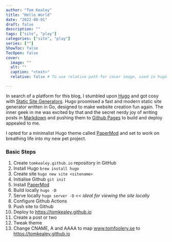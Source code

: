 ```yaml
---
author: "Tom Kealey"
title: "Hello World"
date: "2022-08-01"
draft: false
description: ""
tags: ["site", "play"]
categories: ["site", "play"]
series: [""]
ShowToc: false
TocOpen: false
cover:
  image: ""
  alt: ""
  caption: "<text>"
  relative: false # To use relative path for cover image, used in hugo Page-bundles

---
```


In search of a platform for this blog, I stumbled upon [Hugo](https://gohugo.io/about/what-is-hugo/) and got cosy with [Static Site Generators](https://gohugo.io/about/benefits/). Hugo proomised a fast and modern static site generator written in Go, designed to make website creation fun again. The inner geek in me was excited by that and the secret nerdy joy of writing posts in [Markdown](https://www.markdownguide.org/) and pushing them to [Github Pages](https://pages.github.com/) to build and deploy appealed to me.

I opted for a minimalist Hugo theme called [PaperMod](https://themes.gohugo.io/themes/hugo-papermod/) and set to work on breathing life into my new pet project.

### Basic Steps

1. Create `tomkealey.github.io` repository in GitHub
2. Install Hugo `brew install hugo`
3. Create site `hugo new site <sitename>` 
4. Initialise Github `git init`
5. Install [PaperMod](https://github.com/adityatelange/hugo-PaperMod/wiki/Installation)
6. Build locally `hugo -D`
7. Serve locally `hugo server -D` << *ideal for viewing the site locally*
8. Configure Github Actions
9. Push site to Github
10. Deploy to https://tomkealey.github.io
11. Create a post or two
12. Tweak theme
13. Change CNAME, A and AAAA to map www.tomfoolery.se to https://tomkealey.github.io